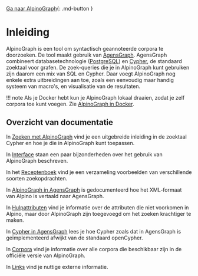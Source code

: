 
[ Ga naar AlpinoGraph](https://urd2.let.rug.nl/~kleiweg/alpinograph/){: .md-button }

# Inleiding

AlpinoGraph is een tool om syntactisch geannoteerde corpora te doorzoeken. De tool maakt gebruik van [AgensGraph](https://bitnine.net/agensgraph/). AgensGraph combineert databasetechnologie ([PostgreSQL](https://www.postgresql.org/)) en [Cypher](https://en.wikipedia.org/wiki/Cypher_(query_language)), de standaard zoektaal voor grafen. De zoek-queries die je in AlpinoGraph kunt gebruiken zijn daarom een mix van SQL en Cypher. Daar voegt AlpinoGraph nog enkele extra uitbreidingen aan toe, zoals een eenvoudig maar handig systeem van macro's, en visualisatie van de resultaten.

!!! note
    Als je Docker hebt kun je AlpinoGraph lokaal draaien, zodat je zelf
    corpora toe kunt voegen.
    Zie [AlpinoGraph in Docker](https://github.com/rug-compling/alpinograph-docker).

## Overzicht van documentatie

In [Zoeken met AlpinoGraph](zoeken/) vind je een uitgebreide
inleiding in de zoektaal Cypher en hoe je die in AlpinoGraph kunt
toepassen.

In [Interface](interface/) staan een paar bijzonderheden over het
gebruik van AlpinoGraph beschreven.

In het [Receptenboek](recepten/) vind je een verzameling
voorbeelden van verschillende soorten zoekopdrachten.

In [AlpinoGraph in AgensGraph](alpinoagens/) is gedocumenteerd hoe
het XML-formaat van Alpino is vertaald naar AgensGraph.

In [Hulpattributen](attributen/) vind je informatie over de
attributen die niet voorkomen in Alpino, maar door AlpinoGraph zijn
toegevoegd om het zoeken krachtiger te maken.

In [Cypher in AgensGraph](agensgraph/) lees je hoe Cypher zoals dat
in AgensGraph is geïmplementeerd afwijkt van de standaard openCypher.

In [Corpora](corpora/) vind je informatie over alle corpora die
beschikbaar zijn in de officiële versie van AlpinoGraph.

In [Links](links/) vind je nuttige externe informatie.
